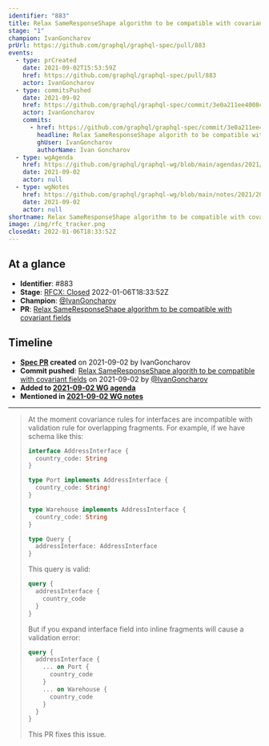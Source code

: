 ```yaml
---
identifier: "883"
title: Relax SameResponseShape algorithm to be compatible with covariant fields
stage: "1"
champion: IvanGoncharov
prUrl: https://github.com/graphql/graphql-spec/pull/883
events:
  - type: prCreated
    date: 2021-09-02T15:53:59Z
    href: https://github.com/graphql/graphql-spec/pull/883
    actor: IvanGoncharov
  - type: commitsPushed
    date: 2021-09-02
    href: https://github.com/graphql/graphql-spec/commit/3e0a211ee4008cb9774aabb801894c3ca6bf4dd8
    actor: IvanGoncharov
    commits:
      - href: https://github.com/graphql/graphql-spec/commit/3e0a211ee4008cb9774aabb801894c3ca6bf4dd8
        headline: Relax SameResponseShape algorith to be compatible with covariant fields
        ghUser: IvanGoncharov
        authorName: Ivan Goncharov
  - type: wgAgenda
    href: https://github.com/graphql/graphql-wg/blob/main/agendas/2021/2021-09-02.md
    date: 2021-09-02
    actor: null
  - type: wgNotes
    href: https://github.com/graphql/graphql-wg/blob/main/notes/2021/2021-09-02.md
    date: 2021-09-02
    actor: null
shortname: Relax SameResponseShape algorithm to be compatible with covariant fields
image: /img/rfc_tracker.png
closedAt: 2022-01-06T18:33:52Z
---
```


## At a glance

- **Identifier**: #883
- **Stage**: [RFCX: Closed](https://github.com/graphql/graphql-spec/blob/main/CONTRIBUTING.md#stage-x-rejected) 2022-01-06T18:33:52Z
- **Champion**: [@IvanGoncharov](https://github.com/IvanGoncharov)
- **PR**: [Relax SameResponseShape algorithm to be compatible with covariant fields](https://github.com/graphql/graphql-spec/pull/883)

<!-- BEGIN_CUSTOM_TEXT -->



<!-- END_CUSTOM_TEXT -->

## Timeline

- **[Spec PR](https://github.com/graphql/graphql-spec/pull/883) created** on 2021-09-02 by IvanGoncharov
- **Commit pushed**: [Relax SameResponseShape algorith to be compatible with covariant fields](https://github.com/graphql/graphql-spec/commit/3e0a211ee4008cb9774aabb801894c3ca6bf4dd8) on 2021-09-02 by [@IvanGoncharov](https://github.com/IvanGoncharov)
- **Added to [2021-09-02 WG agenda](https://github.com/graphql/graphql-wg/blob/main/agendas/2021/2021-09-02.md)**
- **Mentioned in [2021-09-02 WG notes](https://github.com/graphql/graphql-wg/blob/main/notes/2021/2021-09-02.md)**

<!-- VERBATIM -->

---

> At the moment covariance rules for interfaces are incompatible with
> validation rule for overlapping fragments.
> For example, if we have schema like this:
> 
> ```graphql
> interface AddressInterface {
>   country_code: String
> }
> 
> type Port implements AddressInterface {
>   country_code: String!
> }
> 
> type Warehouse implements AddressInterface {
>   country_code: String
> }
> 
> type Query {
>   addressInterface: AddressInterface
> }
> ```
> 
> This query is valid:
> ```graphql
> query {
>   addressInterface {
>     country_code
>   }
> }
> ```
> 
> But if you expand interface field into inline fragments will cause a
> validation error:
> ```graphql
> query {
>   addressInterface {
>     ... on Port {
>       country_code
>     }
>     ... on Warehouse {
>       country_code
>     }
>   }
> }
> ```
> 
> This PR fixes this issue.

